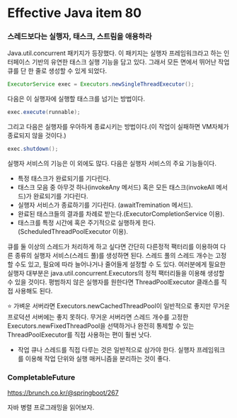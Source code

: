 # Effective Java item 80



### 스레드보다는 실행자, 태스크, 스트림을 애용하라



Java.util.concurrent 패키지가 등장했다. 이 패키지는 실행자 프레임워크라고 하는 인터페이스 기반의 유연한 태스크 실행 기능을 담고 있다. 그래서 모든 면에서 뛰어난 작업 큐를 단 한 줄로 생성할 수 있게 되었다.



```java
ExecutorService exec = Executors.newSingleThreadExecutor();
```



다음은 이 실행자에 실행할 태스크를 넘기는 방법이다.

```java
exec.execute(runnable);
```



그리고 다음은 실행자를 우아하게 종료시키는 방법이다.(이 작업이 실패하면 VM자체가 종료되지 않을 것이다.)

```java
exec.shutdown();
```



실행자 서비스의 기능은 이 외에도 많다. 다음은 실행자 서비스의 주요 기능들이다.

- 특정 태스크가 완료되기를 기다린다.
- 태스크 모음 중 아무것 하나(invokeAny 메서드) 혹은 모든 태스크(invokeAll 메서드)가 완료되기를 기다린다.
- 실행자 서비스가 종료하기를 기다린다. (awaitTremination 메서드).
- 완료된 태스크들의 결과를 차례로 받는다.(ExecutorCompletionService 이용).
- 태스크를 특정 시간에 혹은 주기적으로 실행하게 한다.(ScheduledThreadPoolExecutor 이용).



큐를 둘 이상의 스레드가 처리하게 하고 싶다면 간단히 다른정적 팩터리를 이용하여 다른 종류의 실행자 서비스(스레드 풀)를 생성하면 된다. 스레드 풀의 스레드 개수는 고정할 수도 있고, 필요에 따라 늘어나거나 줄어들게 설정할 수 도 있다. 여러분에게 필요한 실행자 대부분은 java.util.concurrent.Executors의 정적 팩터리들을 이용해 생성할 수 있을 것이다. 평범하지 않은 실행자를 원한다면 ThreadPoolExecutor 클래스를 직접 사용해도 된다.



⭐ 가벼운 서버라면 Executors.newCachedThreadPool이 일반적으로 좋지만 무거운 프로덕션 서버에는 좋지 못하다. 무거운 서버라면 스레드 개수를 고정한 Executors.newFixedThreadPool을 선택하거나 완전히 통제할 수 있는 ThreadPoolExecutor를 직접 사용하는 편이 훨씬 낫다.



- 작업 큐나 스레드를 직접 다루는 것은 일반적으로 삼가야 한다. 실행자 프레임워크를 이용해 작업 단위와 실행 매커니즘을 분리하는 것이 좋다.



### CompletableFuture

https://brunch.co.kr/@springboot/267

자바 병렬 프로그래밍을 읽어보자.